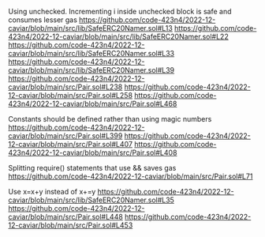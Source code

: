 Using unchecked. Incrementing i inside unchecked block is safe and consumes lesser gas
https://github.com/code-423n4/2022-12-caviar/blob/main/src/lib/SafeERC20Namer.sol#L13
https://github.com/code-423n4/2022-12-caviar/blob/main/src/lib/SafeERC20Namer.sol#L22
https://github.com/code-423n4/2022-12-caviar/blob/main/src/lib/SafeERC20Namer.sol#L33
https://github.com/code-423n4/2022-12-caviar/blob/main/src/lib/SafeERC20Namer.sol#L39
https://github.com/code-423n4/2022-12-caviar/blob/main/src/Pair.sol#L238
https://github.com/code-423n4/2022-12-caviar/blob/main/src/Pair.sol#L258
https://github.com/code-423n4/2022-12-caviar/blob/main/src/Pair.sol#L468

Constants should be defined rather than using magic numbers
https://github.com/code-423n4/2022-12-caviar/blob/main/src/Pair.sol#L399
https://github.com/code-423n4/2022-12-caviar/blob/main/src/Pair.sol#L407
https://github.com/code-423n4/2022-12-caviar/blob/main/src/Pair.sol#L408

Splitting require() statements that use && saves gas
https://github.com/code-423n4/2022-12-caviar/blob/main/src/Pair.sol#L71

Use x=x+y instead of x+=y
https://github.com/code-423n4/2022-12-caviar/blob/main/src/lib/SafeERC20Namer.sol#L35
https://github.com/code-423n4/2022-12-caviar/blob/main/src/Pair.sol#L448
https://github.com/code-423n4/2022-12-caviar/blob/main/src/Pair.sol#L453